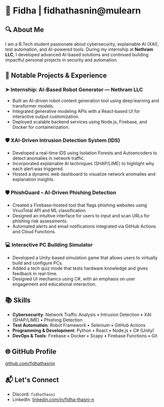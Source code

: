 # 👤 Fidha | fidhathasnin@mulearn

## 🔍 About Me
I am a B.Tech student passionate about cybersecurity, explainable AI (XAI), test automation, and AI-powered tools. During my internship at **Nethram LLC**, I developed advanced AI-based solutions and continued building impactful personal projects in security and automation.

## 💼 Notable Projects & Experience

### ➤ **Internship: AI‑Based Robot Generator — Nethram LLC**
- Built an AI-driven robot content generation tool using deep learning and transformer models.
- Integrated generative modeling APIs with a React‑based UI for interactive output customization.
- Deployed scalable backend services using Node.js, Firebase, and Docker for containerization.

### 🛡️ **XAI‑Driven Intrusion Detection System (IDS)**
- Developed a real-time IDS using Isolation Forests and Autoencoders to detect anomalies in network traffic.
- Incorporated explainable AI techniques (SHAP/LIME) to highlight why each alert was triggered.
- Hosted a dynamic web dashboard to visualize network anomalies and explanation insights.

### 🛡️ **PhishGuard – AI‑Driven Phishing Detection**
- Created a Firebase-hosted tool that flags phishing websites using VirusTotal API and ML classification.
- Designed an intuitive interface for users to input and scan URLs for phishing risk assessments.
- Automated alerts and email notifications integrated via GitHub Actions and Cloud Functions.

### 💻 **Interactive PC Building Simulator**
- Developed a Unity-based simulation game that allows users to virtually build and configure PCs.
- Added a tech quiz mode that tests hardware knowledge and gives feedback in real-time.
- Designed UI mechanics using C#, with an emphasis on user engagement and educational interaction.

## 📚 Skills
- **Cybersecurity**: Network Traffic Analysis • Intrusion Detection • XAI (SHAP/LIME) • Phishing Detection  
- **Test Automation**: Robot Framework • Selenium • GitHub Actions  
- **Programming & Development**: Python • React • Node.js • C# (Unity)  
- **DevOps & Tools**: Firebase • Docker • Scapy • Firebase Functions • Git  

## 🌐 GitHub Profile
[github.com/fidhathasnin](https://github.com/fidhathasnin)

## 📬 Let's Connect
- Discord: `fidhathasni`  
- LinkedIn: [linkedin.com/in/fidha-thasni-n](https://www.linkedin.com/in/fidha-thasni-n/)
